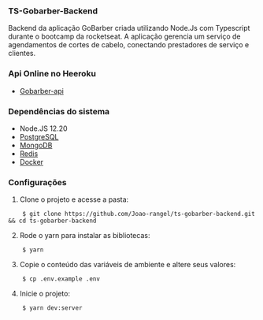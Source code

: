 ###  TS-Gobarber-Backend

Backend da aplicação GoBarber criada utilizando Node.Js com Typescript durante o bootcamp da rocketseat.
A aplicação gerencia um serviço de agendamentos de cortes de cabelo, conectando prestadores de serviço e clientes.


### Api Online no Heeroku

* [Gobarber-api](https://node-gobarber-api.herokuapp.com/)


### Dependências do sistema

* Node.JS 12.20
* [PostgreSQL](https://www.postgresql.org/download/)
* [MongoDB](https://docs.mongodb.com/drivers/node/)
* [Redis](https://redis.io/topics/quickstart)
* [Docker](https://docs.docker.com/get-docker/)


### Configurações

1.  Clone o projeto e acesse a pasta:
```
    $ git clone https://github.com/Joao-rangel/ts-gobarber-backend.git && cd ts-gobarber-backend
```
2.  Rode o yarn para instalar as bibliotecas:
```
    $ yarn
```
3.  Copie o conteúdo das variáveis de ambiente e altere seus valores:
```
    $ cp .env.example .env
```
4.  Inicie o projeto:
```
    $ yarn dev:server
```
